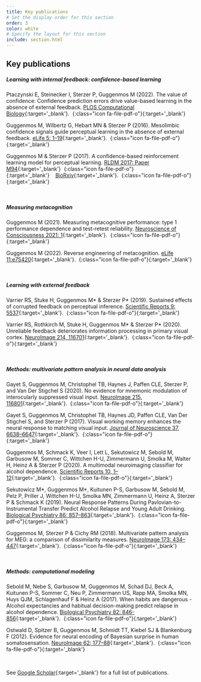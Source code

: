 ```yaml
---
title: Key publications
# Set the display order for this section
order: 3
color: white
# Specify the layout for this section
include: section.html
---
```

## Key publications

##### Learning with internal feedback: confidence-based learning


Ptaczynski E, Steinecker I, Sterzer P, Guggenmos M (2022). The value of confidence: Confidence prediction errors drive value-based learning in the absence of external feedback. [PLOS Computational Biology](https://doi.org/10.1371/journal.pcbi.1010580){:target='\_blank'}.&nbsp;&nbsp;[](../papers/2022_Ptaczynski_etal_PLOSComputationalBiology.pdf){:class="icon fa-file-pdf-o"}{:target='\_blank'}

Guggenmos M, Wilbertz G, Hebart MN & Sterzer P (2016). Mesolimbic confidence signals guide perceptual learning in the absence of external feedback. [eLife 5: 1–19](https://dx.doi.org/10.7554/elife.13388){:target='\_blank'}.&nbsp;&nbsp;[](../papers/2016_Guggenmos_etal_eLife.pdf){:class="icon fa-file-pdf-o"}{:target='\_blank'}

Guggenmos M & Sterzer P (2017). A confidence-based reinforcement learning model for perceptual learning. [RLDM 2017: Paper M94](https://rldm.org/talk-and-poster-abstracts/){:target='\_blank'}&nbsp;&nbsp;[](../papers/2017_Guggenmos_Sterzer_RLDM17.pdf){:class="icon fa-file-pdf-o"}{:target='\_blank'}&nbsp;&nbsp;&nbsp;&nbsp;[BioRxiv](https://doi.org/10.1101/136903){:target='\_blank'}.&nbsp;&nbsp;[](../papers/2017_Guggenmos_Sterzer_BioRxiv.pdf){:class="icon fa-file-pdf-o"}{:target='\_blank'}

<br>

##### Measuring metacognition

Guggenmos M (2021). Measuring metacognitive performance: type 1 performance dependence and test-retest reliability. [Neuroscience of Consciousness 2021: 1](https://doi.org/10.1093/nc/niab040){:target='\_blank'}.&nbsp;&nbsp;[](../papers/2021_Guggenmos_NeuroscienceOfConsciousness.pdf){:class="icon fa-file-pdf-o"}{:target='\_blank'}

Guggenmos M (2022). Reverse engineering of metacognition. [eLife 11:e75420](https://doi.org/10.7554/eLife.75420){:target='\_blank'}.&nbsp;&nbsp;[](../papers/2022_Guggenmos_eLife.pdf){:class="icon fa-file-pdf-o"}{:target='\_blank'}

<br>

##### Learning with external feedback

Varrier RS, Stuke H, Guggenmos M\* & Sterzer P\* (2019). Sustained effects of corrupted feedback on perceptual inference. [Scientific Reports 9: 5537](https://dx.doi.org/10.1038/s41598-019-41954-z){:target='\_blank'}.&nbsp;&nbsp;[](../papers/2019_Varrier_etal_ScientificReports.pdf){:class="icon fa-file-pdf-o"}{:target='\_blank'}

Varrier RS, Rothkirch M, Stuke H, Guggenmos M\* & Sterzer P\* (2020). Unreliable feedback deteriorates information processing in primary visual cortex. [NeuroImage 214, 116701](https://doi.org/10.1016/j.neuroimage.2020.116701){:target='\_blank'}.&nbsp;&nbsp;[](../papers/2020_Varrier_etal_NeuroImage.pdf){:class="icon fa-file-pdf-o"}{:target='\_blank'}

<br>

##### Methods: multivariate pattern analysis in neural data analysis

Gayet S, Guggenmos M, Christophel TB, Haynes J, Paffen CLE, Sterzer P, and Van Der Stigchel S (2020). No evidence for mnemonic modulation of interocularly suppressed visual input. [NeuroImage 215, 116801](https://doi.org/10.1016/j.neuroimage.2020.116801){:target='\_blank'}.&nbsp;&nbsp;[](../papers/2020_Gayet_etal_NeuroImage.pdf){:class="icon fa-file-pdf-o"}{:target='\_blank'}

Gayet S, Guggenmos M, Christophel TB, Haynes JD, Paffen CLE, Van Der Stigchel S, and Sterzer P (2017). Visual working memory enhances the neural response to matching visual input. [Journal of Neuroscience 37, 6638–6647](10.1523/jneurosci.3418-16.2017){:target='\_blank'}.&nbsp;&nbsp;[](../papers/2017_Gayet_etal_JournalOfNeuroscience.pdf){:class="icon fa-file-pdf-o"}{:target='\_blank'}

Guggenmos M, Schmack  K, Veer I, Lett L, Sekutowicz M, Sebold M, Garbusow M, Sommer C, Wittchen H-U, Zimmermann U, Smolka M, Walter H, Heinz A & Sterzer P (2020). A multimodal neuroimaging classifier for alcohol dependence. [Scientific Reports 10, 1–12](https://doi.org/10.1038/s41598-019-56923-9){:target='\_blank'}.&nbsp;&nbsp;[](../papers/2020_Guggenmos_etal_ScientificReports.pdf){:class="icon fa-file-pdf-o"}{:target='\_blank'}

Sekutowicz M\*, Guggenmos M\*, Kuitunen P-S, Garbusow M, Sebold M, Pelz P, Priller J, Wittchen H-U, Smolka MN, Zimmermann U, Heinz A, Sterzer P & Schmack K (2019). Neural Response Patterns During Pavlovian-to-Instrumental Transfer Predict Alcohol Relapse and Young Adult Drinking. [Biological Psychiatry 86: 857–863](https://doi.org/10.1016/j.biopsych.2019.06.028){:target='\_blank'}.&nbsp;&nbsp;[](../papers/2019_SekutowiczGuggenmos_etal_BiologicalPsychiatry.pdf){:class="icon fa-file-pdf-o"}{:target='\_blank'}

Guggenmos M, Sterzer P & Cichy RM (2018). Multivariate pattern analysis for MEG: a comparison of dissimilarity measures. [NeuroImage 173: 434–447](https://dx.doi.org/10.1016/j.neuroimage.2018.02.044){:target='\_blank'}.&nbsp;&nbsp;[](../papers/2018_Guggenmos_etal_NeuroImage.pdf){:class="icon fa-file-pdf-o"}{:target='\_blank'}

<!--Guggenmos M, Scheel M, Sekutowicz M, Garbusow M, Sebold M, Sommer C, Charlet K, Beck A, Wittchen H-U, Smolka MN, Zimmermann U, Heinz A, Sterzer P, and Schmack K (2018). Decoding diagnosis and lifetime consumption in alcohol dependence from grey-matter pattern information. [Acta Psychiatrica Scandinavica 137, 252–262](https://dx.doi.org/10.1111/acps.12848){:target='\_blank'}.&nbsp;&nbsp;[](../papers/2018_Guggenmos_etal_ActaPsychiatricaScandinavica.pdf){:class="icon fa-file-pdf-o"}{:target='\_blank'}

Guggenmos M, Thoma V, Haynes J-D, Richardson-Klavehn A, Cichy RM, and Sterzer P (2015). Spatial attention enhances object coding in local and distributed representations of the lateral occipital complex. [NeuroImage 116, 149–157](https://dx.doi.org/10.1016/j.neuroimage.2015.04.004){:target='\_blank'}.&nbsp;&nbsp;[](../papers/2015a_Guggenmos_etal_NeuroImage.pdf){:class="icon fa-file-pdf-o"}{:target='\_blank'}

Guggenmos M, Haynes J-D, Sterzer P, Thoma V, Richardson-Klavehn A, and Cichy RM (2015). Non-holistic coding of objects in lateral occipital complex with and without attention. [NeuroImage 107, 356–363](https://dx.doi.org/10.1016/j.neuroimage.2014.12.013){:target='\_blank'}.&nbsp;&nbsp;[](../papers/2015b_Guggenmos_etal_NeuroImage.pdf){:class="icon fa-file-pdf-o"}{:target='\_blank'}-->

<br>

##### Methods: computational modeling
Sebold M, Nebe S, Garbusow M, Guggenmos M, Schad DJ, Beck A, Kuitunen P-S, Sommer C, Neu P, Zimmermann US, Rapp MA, Smolka MN, Huys QJM, Schlagenhauf F & Heinz A (2017). When habits are dangerous - Alcohol expectancies and habitual decision-making predict relapse in alcohol dependence. [Biological Psychiatry 82: 846-856](https://dx.doi.org/10.1016/j.biopsych.2017.04.019){:target='\_blank'}.&nbsp;&nbsp;[](../papers/2017_Sebold_etal_BiologicalPsychiatry.pdf){:class="icon fa-file-pdf-o"}{:target='\_blank'}

Ostwald D, Spitzer B, Guggenmos M, Schmidt TT, Kiebel SJ & Blankenburg F (2012). Evidence for neural encoding of Bayesian surprise in human somatosensation. [NeuroImage 62: 177–88](10.1016/j.neuroimage.2012.04.050){:target='\_blank'}.&nbsp;&nbsp;[](../papers/2012_Ostwald_etal_NeuroImage.pdf){:class="icon fa-file-pdf-o"}{:target='\_blank'}






<br>

See [Google Scholar](https://scholar.google.com/citations?user=QOa7WqcAAAAJ){:target='\_blank'} for a full list of publications.
